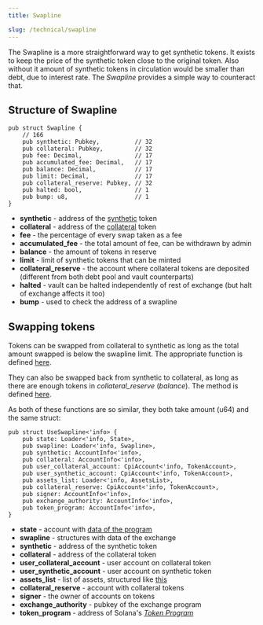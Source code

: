 ```yaml
---
title: Swapline

slug: /technical/swapline
---
```


The Swapline is a more straightforward way to get synthetic tokens. It exists to keep the price of the synthetic token close to the original token. Also without it amount of synthetic tokens in circulation would be smaller than debt, due to interest rate. The _Swapline_ provides a simple way to counteract that.

## Structure of Swapline

    pub struct Swapline {
        // 166
        pub synthetic: Pubkey,          // 32
        pub collateral: Pubkey,         // 32
        pub fee: Decimal,               // 17
        pub accumulated_fee: Decimal,   // 17
        pub balance: Decimal,           // 17
        pub limit: Decimal,             // 17
        pub collateral_reserve: Pubkey, // 32
        pub halted: bool,               // 1
        pub bump: u8,                   // 1
    }

- **synthetic** - address of the [synthetic](/docs/technical/state#synthetic-asset) token
- **collateral** - address of the [collateral](/docs/technical/state#collateral-asset) token
- **fee** - the percentage of every swap taken as a fee
- **accumulated_fee** - the total amount of fee, can be withdrawn by admin
- **balance** - the amount of tokens in reserve
- **limit** - limit of synthetic tokens that can be minted
- **collateral_reserve** - the account where collateral tokens are deposited (different from both debt pool and vault counterparts)
- **halted** - vault can be halted independently of rest of exchange (but halt of exchange affects it too)
- **bump** - used to check the address of a swapline

## Swapping tokens

Tokens can be swapped from collateral to synthetic as long as the total amount swapped is below the swapline limit. The appropriate function is defined [here](https://github.com/Synthetify/synthetify-protocol/blob/8bd95bc1f4f31f8e774b2b02d1866abbe35404a5/programs/exchange/src/lib.rs#L1645-L1709).

They can also be swapped back from synthetic to collateral, as long as there are enough tokens in *collateral_reserve* (_balance_). The method is defined [here](https://github.com/Synthetify/synthetify-protocol/blob/8bd95bc1f4f31f8e774b2b02d1866abbe35404a5/programs/exchange/src/lib.rs#L1710-L1772).

As both of these functions are so similar, they both take amount (u64) and the same struct: 

    pub struct UseSwapline<'info> {
        pub state: Loader<'info, State>,
        pub swapline: Loader<'info, Swapline>,
        pub synthetic: AccountInfo<'info>,
        pub collateral: AccountInfo<'info>,
        pub user_collateral_account: CpiAccount<'info, TokenAccount>,
        pub user_synthetic_account: CpiAccount<'info, TokenAccount>,
        pub assets_list: Loader<'info, AssetsList>,
        pub collateral_reserve: CpiAccount<'info, TokenAccount>,
        pub signer: AccountInfo<'info>,
        pub exchange_authority: AccountInfo<'info>,
        pub token_program: AccountInfo<'info>,
    }

  * **state** - account with [data of the program](/docs/technical/state)
  * **swapline** - structures with data of the exchange
  * **synthetic** - address of the synthetic token
  * **collateral** - address of the collateral token
  * **user_collateral_account** - user account on collateral token
  * **user_synthetic_account** - user account on synthetic token
  * **assets_list** - list of assets, structured like [this](/docs/technical/state#assetslist-structure)
  * **collateral_reserve** - account with collateral tokens
  * **signer** - the owner of accounts on tokens
  * **exchange_authority** - pubkey of the exchange program
  * **token_program** - address of Solana's [_Token Program_](https://spl.solana.com/token)
